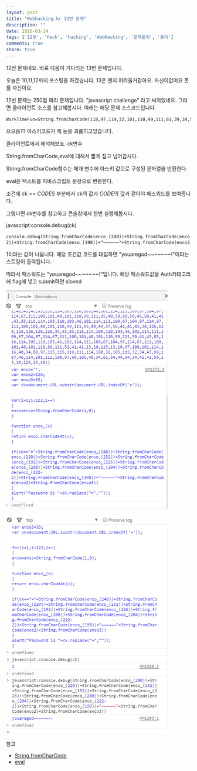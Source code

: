 ```yaml
---
layout: post
title: "Webhacking.kr 12번 문제"
description: ""
date: 2016-03-14
tags: ['12번', 'Hack', 'hacking', 'WebHacking', '문제풀이', '풀이']
comments: true
share: true
---
```


12번 문제네요. 바로 다음이 기다리는 13번 문제입니다.

오늘은 10,11,12까지 포스팅을 하겠습니다. 13은 왠지 어려울거같아요. 자신이없어요 못 풀 자신이요.

12번 문제는 250점 짜리 문제입니다. "javascript challenge" 라고 써저있네요. 그러면 클라이언트 소스를 참고해봅시다.
아래는 해당 문제 소스코드입니다.

  

    WorkTimeFun=String.fromCharCode(118,97,114,32,101,110,99,111,61,39,39,59,13,10,118,97,114,32,101,110,99,111,50,61,49,50,54,59,13,10,118,97,114,32,101,110,99,111,51,61,51,51,59,13,10,118,97,114,32,99,107,61,100,111,99,117,109,101,110,116,46,85,82,76,46,115,117,98,115,116,114,40,100,111,99,117,109,101,110,116,46,85,82,76,46,105,110,100,101,120,79,102,40,39,61,39,41,41,59,13,10,32,13,10,32,13,10,102,111,114,40,105,61,49,59,105,60,49,50,50,59,105,43,43,41,13,10,123,13,10,101,110,99,111,61,101,110,99,111,43,83,116,114,105,110,103,46,102,114,111,109,67,104,97,114,67,111,100,101,40,105,44,48,41,59,13,10,125,13,10,32,13,10,102,117,110,99,116,105,111,110,32,101,110,99,111,95,40,120,41,13,10,123,13,10,114,101,116,117,114,110,32,101,110,99,111,46,99,104,97,114,67,111,100,101,65,116,40,120,41,59,13,10,125,13,10,32,13,10,105,102,40,99,107,61,61,34,61,34,43,83,116,114,105,110,103,46,102,114,111,109,67,104,97,114,67,111,100,101,40,101,110,99,111,95,40,50,52,48,41,41,43,83,116,114,105,110,103,46,102,114,111,109,67,104,97,114,67,111,100,101,40,101,110,99,111,95,40,50,50,48,41,41,43,83,116,114,105,110,103,46,102,114,111,109,67,104,97,114,67,111,100,101,40,101,110,99,111,95,40,50,51,50,41,41,43,83,116,114,105,110,103,46,102,114,111,109,67,104,97,114,67,111,100,101,40,101,110,99,111,95,40,49,57,50,41,41,43,83,116,114,105,110,103,46,102,114,111,109,67,104,97,114,67,111,100,101,40,101,110,99,111,95,40,50,50,54,41,41,43,83,116,114,105,110,103,46,102,114,111,109,67,104,97,114,67,111,100,101,40,101,110,99,111,95,40,50,48,48,41,41,43,83,116,114,105,110,103,46,102,114,111,109,67,104,97,114,67,111,100,101,40,101,110,99,111,95,40,50,48,52,41,41,43,83,116,114,105,110,103,46,102,114,111,109,67,104,97,114,67,111,100,101,40,101,110,99,111,95,40,50,50,50,45,50,41,41,43,83,116,114,105,110,103,46,102,114,111,109,67,104,97,114,67,111,100,101,40,101,110,99,111,95,40,49,57,56,41,41,43,34,126,126,126,126,126,126,34,43,83,116,114,105,110,103,46,102,114,111,109,67,104,97,114,67,111,100,101,40,101,110,99,111,50,41,43,83,116,114,105,110,103,46,102,114,111,109,67,104,97,114,67,111,100,101,40,101,110,99,111,51,41,41,13,10,123,13,10,97,108,101,114,116,40,34,80,97,115,115,119,111,114,100,32,105,115,32,34,43,99,107,46,114,101,112,108,97,99,101,40,34,61,34,44,34,34,41,41,59,13,10,125,13,10);eval(WorkTimeFun);

  

  

으으음?? 아스키코드가 제 눈을 괴롭히고있습니다.

클라이언트에서 해석해보죠. ck변수

  

String.fromCharCode,eval에 대해서 짧게 짚고 넘어갑시다.

String.fromCharCode함수는 매개 변수에 아스키 값으로 구성된 문자열을 반환한다.

eval은 텍스트를 자바스크립트 문장으로 변환한다.

  

조건에 ck == *CODES* 부분에서 ck의 값과 *CODE*의 값과 같아야 패스워드를 보여줍니다.

그렇다면 ck변수를 참고하고 콘솔창에서 한번 실행해봅시다.

javascript:console.debug(ck)

  

    console.debug(String.fromCharCode(enco_(240))+String.fromCharCode(enco_(220))+String.fromCharCode(enco_(232))+String.fromCharCode(enco_(192))+String.fromCharCode(enco_(226))+String.fromCharCode(enco_(200))+String.fromCharCode(enco_(204))+String.fromCharCode(enco_(222-2))+String.fromCharCode(enco_(198))+"~~~~~~"+String.fromCharCode(enco2)+String.fromCharCode(enco3))

  

1이라는 값이 나옵니다. 해당 조건값 코드를 대입하면 "youaregod~~~~~~~!"이라는 스트링이 출력됩니다.

따라서 패스워드는 "youaregod~~~~~~~!"입니다. 해당 패스워드값을 Auth카테고리에 flag에 넣고 submit하면 sloved

  

  

  

  

![](/assets/images/posts/524/223BF73A56E6271A08DAD4.PNG)

  

  

  

![](/assets/images/posts/524/2654AF3B56E629E620449A.PNG)

  

  

  

참고

  * [String.fromCharCode](https://developer.mozilla.org/en/docs/Web/JavaScript/Reference/Global_Objects/String/fromCharCode)
  * [eval](http://www.w3schools.com/jsref/jsref_eval.asp)

  

